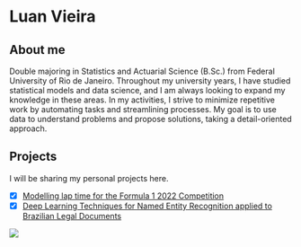 # Luan Vieira

## About me

Double majoring in Statistics and Actuarial Science (B.Sc.) from Federal University of Rio de Janeiro. Throughout my university years, I have studied statistical models and data science, and I am always looking to expand my knowledge in these areas. In my activities, I strive to minimize repetitive work by automating tasks and streamlining processes. My goal is to use data to understand problems and propose solutions, taking a detail-oriented approach. 

## Projects

I will be sharing my personal projects here.

- [X] [Modelling lap time for the Formula 1 2022 Competition](https://github.com/luancvieira/Modelling-Formula-1-Lap-Time)
- [X] [Deep Learning Techniques for Named Entity Recognition applied to Brazilian Legal Documents](https://github.com/luancvieira/Deep-Learning-Techniques-for-Named-Entity-Recognition-applied-to-Brazilian-Legal-Documents)

<div> 
  <a href="https://www.linkedin.com/in/luancvieira/" target="_blank"><img src="https://img.shields.io/badge/-LinkedIn-%230077B5?style=for-the-badge&logo=linkedin&logoColor=white" target="_blank"></a> 
</div>
